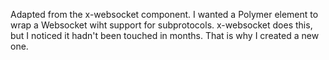 Adapted from the x-websocket component.
I wanted a Polymer element to wrap a Websocket wiht support for subprotocols.
x-websocket does this, but I noticed it hadn't been touched in months.
That is why I created a new one.
